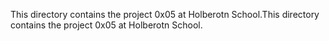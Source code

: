 This directory contains the project 0x05 at Holberotn School.This directory contains the project 0x05 at Holberotn School.
